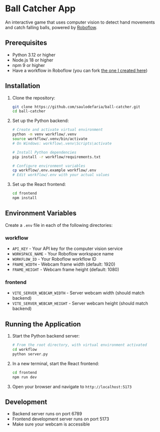 # Ball Catcher App

An interactive game that uses computer vision to detect hand movements and catch falling balls, powered by [Roboflow](https://roboflow.com).

## Prerequisites

- Python 3.12 or higher
- Node.js 18 or higher
- npm 9 or higher
- Have a workflow in Roboflow (you can fork [the one I created here](https://app.roboflow.com/workflows/embed/eyJhbGciOiJIUzI1NiIsInR5cCI6IkpXVCJ9.eyJ3b3JrZmxvd0lkIjoiVkVYbGZXNXRXNk02ZmtjRU40NVEiLCJ3b3Jrc3BhY2VJZCI6IkJDV3ZsODBCTzVaYkVQUnI0OXlmb3hiU0xESTIiLCJ1c2VySWQiOiJCQ1d2bDgwQk81WmJFUFJyNDl5Zm94YlNMREkyIiwiaWF0IjoxNzM1MDYzMjIxfQ.t8Oa29CXZ9Ct1toChuO4ZwaHPNEDhG_NoB5HFItiZ5I))

## Installation

1. Clone the repository:

   ```bash
   git clone https://github.com/saulodefaria/ball-catcher.git
   cd ball-catcher
   ```

2. Set up the Python backend:

   ```bash
   # Create and activate virtual environment
   python -m venv workflow/.venv
   source workflow/.venv/bin/activate
   # On Windows: workflow\.venv\Scripts\activate

   # Install Python dependencies
   pip install -r workflow/requirements.txt

   # Configure environment variables
   cp workflow/.env.example workflow/.env
   # Edit workflow/.env with your actual values
   ```

3. Set up the React frontend:
   ```bash
   cd frontend
   npm install
   ```

## Environment Variables

Create a `.env` file in each of the following directories:

### workflow

- `API_KEY` - Your API key for the computer vision service
- `WORKSPACE_NAME` - Your Roboflow workspace name
- `WORKFLOW_ID` - Your Roboflow workflow ID
- `FRAME_WIDTH` - Webcam frame width (default: 1920)
- `FRAME_HEIGHT` - Webcam frame height (default: 1080)

### frontend

- `VITE_SERVER_WEBCAM_WIDTH` - Server webcam width (should match backend)
- `VITE_SERVER_WEBCAM_HEIGHT` - Server webcam height (should match backend)

## Running the Application

1. Start the Python backend server:

   ```bash
   # From the root directory, with virtual environment activated
   cd workflow
   python server.py
   ```

2. In a new terminal, start the React frontend:

   ```bash
   cd frontend
   npm run dev
   ```

3. Open your browser and navigate to `http://localhost:5173`

## Development

- Backend server runs on port 6789
- Frontend development server runs on port 5173
- Make sure your webcam is accessible
